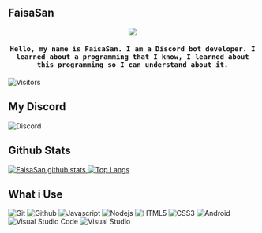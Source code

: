## FaisaSan

<p align="center"><img src="https://media3.giphy.com/media/FeVg8ViEczcxG/giphy.gif width="250"></p>

<h4 align="center"><samp>Hello, my name is FaisaSan. I am a Discord bot developer. I learned about a programming that I know, I learned about this programming so I can understand about it.</samp></h4>

![Visitors](https://visitor-badge.glitch.me/badge?page_id=justfaisa)
## My Discord
![Discord](https://discord.c99.nl/widget/theme-3/784743250791104512.png)
## Github Stats
[![FaisaSan github stats](https://github-readme-stats.vercel.app/api?username=justfaisa&count_private=true&show_icons=true&hide_border=true) ![Top Langs](https://github-readme-stats.vercel.app/api/top-langs/?username=justfaisa&langs_count=8&layout=compact&hide_border=true)](https://github.com/justfaisa)
## What i Use
<p>
  <img alt="Git" src="https://img.shields.io/badge/-Git-ff8438?style=flat-square&logo=git&logoColor=white" />
  <img alt="Github" src="https://img.shields.io/badge/-Github-2e2e2e?style=flat-square&logo=github&logoColor=white" />
  <img alt="Javascript" src="https://img.shields.io/badge/-JavaScript-323330?style=flat-square&logo=javascript&logoColor=white" />
  <img alt="Nodejs" src="https://img.shields.io/badge/-Nodejs-68a063?style=flat-square&logo=Node.js&logoColor=white" />
  <img alt="HTML5" src="https://img.shields.io/badge/-HTML5-E34F26?style=flat-square&logo=html5&logoColor=white" />
  <img alt="CSS3" src="https://img.shields.io/badge/-CSS3-1572B6?style=flat-square&logo=css3&logoColor=white" />
  <img alt="Android" src="https://img.shields.io/badge/-Android-3ddc84?style=flat-square&logo=android&logoColor=white" />
  <img alt="Visual Studio Code" src="https://img.shields.io/badge/-VisualStudioCode-0078d7?style=flat-square&logo=visual-studio-code&logoColor=white" />
  <img alt="Visual Studio" src="https://img.shields.io/badge/-VisualStudio-5d2b90?style=flat-square&logo=visual-studio&logoColor=white" />
</p>
  </details>
  <br>
<!--START_SECTION:waka-->
<!--END_SECTION:waka-->

     
